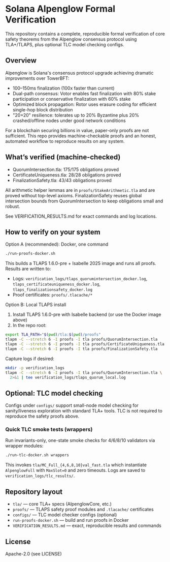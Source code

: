 # Solana Alpenglow Formal Verification

This repository contains a complete, reproducible formal verification of core safety theorems from the Alpenglow consensus protocol using TLA+/TLAPS, plus optional TLC model checking configs.

## Overview

Alpenglow is Solana's consensus protocol upgrade achieving dramatic improvements over TowerBFT:

- 100–150ms finalization (100x faster than current)
- Dual-path consensus: Votor enables fast finalization with 80% stake participation or conservative finalization with 60% stake
- Optimized block propagation: Rotor uses erasure coding for efficient single-hop block distribution
- "20+20" resilience: tolerates up to 20% Byzantine plus 20% crashed/offline nodes under good network conditions

For a blockchain securing billions in value, paper-only proofs are not sufficient. This repo provides machine-checkable proofs and an honest, automated workflow to reproduce results on any system.

## What’s verified (machine-checked)

- QuorumIntersection.tla: 175/175 obligations proved
- CertificateUniqueness.tla: 28/28 obligations proved
- FinalizationSafety.tla: 43/43 obligations proved

All arithmetic helper lemmas are in `proofs/StakeArithmetic.tla` and are proved without top-level axioms. FinalizationSafety reuses global intersection bounds from QuorumIntersection to keep obligations small and robust.

See VERIFICATION_RESULTS.md for exact commands and log locations.

## How to verify on your system

Option A (recommended): Docker, one command

```bash
./run-proofs-docker.sh
```

This builds a TLAPS 1.6.0-pre + Isabelle 2025 image and runs all proofs. Results are written to:

- Logs: `verification_logs/tlaps_quorumintersection_docker.log`, `tlaps_certificateuniqueness_docker.log`, `tlaps_finalizationsafety_docker.log`
- Proof certificates: `proofs/.tlacache/*`

Option B: Local TLAPS install

1) Install TLAPS 1.6.0-pre with Isabelle backend (or use the Docker image above)
2) In the repo root:

```bash
export TLA_PATH="$(pwd)/tla:$(pwd)/proofs"
tlapm -C --stretch 6 -I proofs -I tla proofs/QuorumIntersection.tla
tlapm -C --stretch 6 -I proofs -I tla proofs/CertificateUniqueness.tla
tlapm -C --stretch 6 -I proofs -I tla proofs/FinalizationSafety.tla
```

Capture logs if desired:

```bash
mkdir -p verification_logs
tlapm -C --stretch 6 -I proofs -I tla proofs/QuorumIntersection.tla \
  2>&1 | tee verification_logs/tlaps_quorum_local.log
```

## Optional: TLC model checking

Configs under `configs/` support small-node model checking for sanity/liveness exploration with standard TLA+ tools. TLC is not required to reproduce the safety proofs above.

### Quick TLC smoke tests (wrappers)

Run invariants-only, one-state smoke checks for 4/6/8/10 validators via wrapper modules:

```bash
./run-tlc-docker.sh wrappers
```

This invokes `tla/MC_Full_{4,6,8,10}val_fast.tla` which instantiate `AlpenglowFull` with `MaxSlot=0` and zero timeouts. Logs are saved to `verification_logs/tlc_results/`.

## Repository layout

- `tla/` — core TLA+ specs (AlpenglowCore, etc.)
- `proofs/` — TLAPS safety proof modules and `.tlacache/` certificates
- `configs/` — TLC model checker configs (optional)
- `run-proofs-docker.sh` — build and run proofs in Docker
- `VERIFICATION_RESULTS.md` — exact, reproducible results and commands

## License

Apache-2.0 (see LICENSE)
